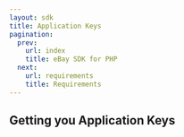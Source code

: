 ```yaml
---
layout: sdk
title: Application Keys
pagination:
  prev:
    url: index
    title: eBay SDK for PHP
  next:
    url: requirements
    title: Requirements
---
```

## Getting you Application Keys
